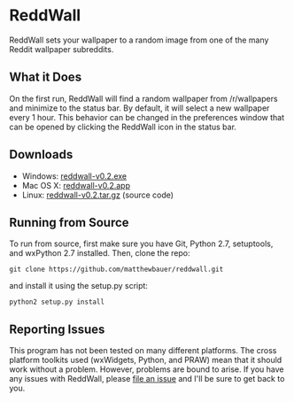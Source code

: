 ReddWall
================

ReddWall sets your wallpaper to a random image from one of the many Reddit wallpaper subreddits.

What it Does
------------

On the first run, ReddWall will find a random wallpaper from /r/wallpapers and minimize to the status bar. By default, it will select a new wallpaper every 1 hour. This behavior can be changed in the preferences window that can be opened by clicking the ReddWall icon in the status bar.

Downloads
---------
* Windows: [reddwall-v0.2.exe](https://github.com/matthewbauer/reddwall/releases/download/0.2/reddwall.exe)
* Mac OS X: [reddwall-v0.2.app](https://github.com/matthewbauer/reddwall/releases/download/0.2/reddwall.app.zip)
* Linux: [reddwall-v0.2.tar.gz](https://github.com/matthewbauer/reddwall/archive/0.2.tar.gz) (source code)

Running from Source
-------------------
To run from source, first make sure you have Git, Python 2.7, setuptools, and wxPython 2.7 installed. Then, clone the repo:

``git clone https://github.com/matthewbauer/reddwall.git``

and install it using the setup.py script:

``python2 setup.py install``

Reporting Issues
----------------

This program has not been tested on many different platforms. The cross platform toolkits used (wxWidgets, Python, and PRAW) mean that it should work without a problem. However, problems are bound to arise. If you have any issues with ReddWall, please [file an issue](https://github.com/matthewbauer/reddwall/issues/new) and I'll be sure to get back to you.
